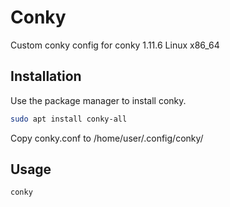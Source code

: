 # Conky

Custom conky config for conky 1.11.6  Linux x86_64

## Installation

Use the package manager to install conky.

```bash
sudo apt install conky-all
```
Copy conky.conf to /home/user/.config/conky/

## Usage

```bash
conky

```